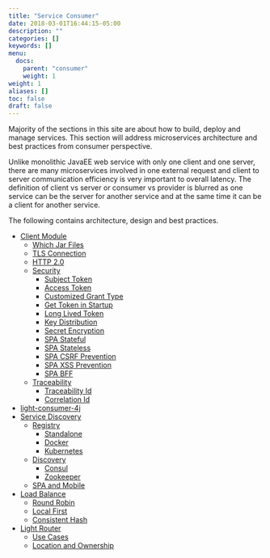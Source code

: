 ```yaml
---
title: "Service Consumer"
date: 2018-03-01T16:44:15-05:00
description: ""
categories: []
keywords: []
menu:
  docs:
    parent: "consumer"
    weight: 1
weight: 1
aliases: []
toc: false
draft: false
---
```


Majority of the sections in this site are about how to build, deploy and manage
services. This section will address microservices architecture and best practices 
from consumer perspective. 

Unlike monolithic JavaEE web service with only one client and one server, there
are many microservices involved in one external request and client to server
communication efficiency is very important to overall latency. The definition
of client vs server or consumer vs provider is blurred as one service can be 
the server for another service and at the same time it can be a client for
another service. 

The following contains architecture, design and best practices. 

- [Client Module](/consumer/client-module/)
  * [Which Jar Files](/consumer/jar-files/)
  * [TLS Connection](/consumer/tls-connection/)
  * [HTTP 2.0](/consumer/http2/)
  * [Security](/architecture/security/)
     + [Subject Token](/consumer/subject-token/)
     + [Access Token](/consumer/access-token/)
     + [Customized Grant Type](/consumer/customized-grant/)
     + [Get Token in Startup](/consumer/token-startup/)
     + [Long Lived Token](/consumer/long-lived-token/)
     + [Key Distribution](/architecture/key-distribution/)
     + [Secret Encryption](/consumer/secret-encryption/)
     + [SPA Stateful](/consumer/spa-session-jwt/)
     + [SPA Stateless](/consumer/spa-cookie-jwt/)
     + [SPA CSRF Prevention](/consumer/spa-csrf/)
     + [SPA XSS Prevention](/consumer/spa-xss/)
     + [SPA BFF](/consumer/spa-bff/)
  * [Traceability](/consumer/traceability/)
     + [Traceability Id](/consumer/traceability-id/)
     + [Correlation Id](/consumer/correlation-id/)
- [light-consumer-4j](/consumer/light-consumer-4j/)
- [Service Discovery](/consumer/service-discovery/)
  * [Registry](/consumer/registry/)
     + [Standalone](/consumer/standalone-registry/)
     + [Docker](/consumer/docker-registry/)
     + [Kubernetes](/consumer/kubernetes-registry/)
  * [Discovery](/consumer/discovery/)
     + [Consul](/consumer/consul-discovery/)
     + [Zookeeper](/consumer/zookeeper-discovery/)
  * [SPA and Mobile](/consumer/spa-mobile/)   
- [Load Balance](/consumer/load-balance/)
  * [Round Robin](/consumer/round-robin/)
  * [Local First](/consumer/local-first/)
  * [Consistent Hash](/consumer/consistent-hash/)
- [Light Router](/consumer/light-router/)
  * [Use Cases](/consumer/router-use-case/)
  * [Location and Ownership](/service/router/location-ownership/)

